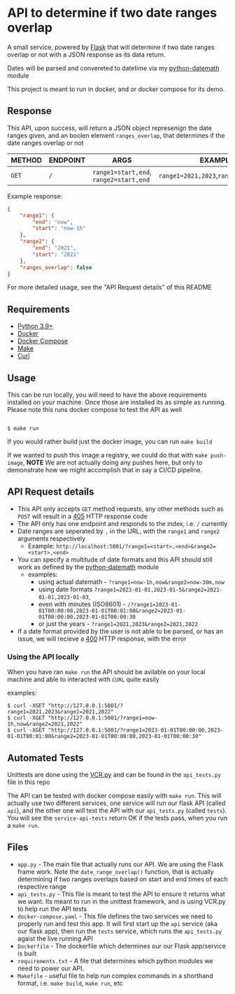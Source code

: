 # API to determine if two date ranges overlap

A small service, powered by [Flask](https://flask.palletsprojects.com/en/2.2.x/) that will determine if two date ranges overlap or not with a JSON response as its data return.

Dates will be parsed and convereted to datetime via my [python-datemath](https://github.com/nickmaccarthy/python-datemath) module

This project is meant to run in docker, and or docker compose for its demo.

## Response
This API, upon success, will return a JSON object represenign the date ranges given, and an boolen element `ranges_overlap`, that determines if the date ranges overlap or not 

| METHOD | ENDPOINT | ARGS | EXAMPLE | RESPONSE_TYPE |
| ---    | ----     | ---  | --      | ---           |
| `GET`  | `/`      | `range1=start,end`, `range2=start,end`| `range1=2021,2023`,`range2=2021,2022` | `application/json`

Example response:
```json
{
    "range1": {
        "end": "now",
        "start": "now-1h"
    },
    "range2": {
        "end": "2021",
        "start": "2021"
    },
    "ranges_overlap": false
}
```

For more detailed usage, see the "API Request details" of this README

## Requirements
- [Python 3.9+](https://www.python.org/downloads/)
- [Docker](https://docs.docker.com/get-docker/)
- [Docker Compose](https://docs.docker.com/compose/install/)
- [Make](https://www.gnu.org/software/make/manual/make.html)
- [Curl](https://curl.se/)

## Usage
This can be run locally, you will need to have the above requirements installed on your machine.  Once those are installed its as simple as running.  Please note this runs docker compose to test the API as well

```shell

$ make run

```

If you would rather build just the docker image, you can run `make build`

If we wanted to push this image a registry, we could do that with `make push-image`, **NOTE** We are not actually doing any pushes here, but only to demonstrate how we might accomplish that in say a CI/CD pipeline.

## API Request details

- This API only accepts `GET` method requests, any other methods such as `POST` will result in a [405](https://http.cat/405) HTTP response code
- The API only has one endpoint and responds to the index, i.e. `/` currently
- Date ranges are seperated by `,` in the URL, with the `range1` and `range2` arguments respectively
    - Example: `http://localhost:5001/?range1=<start>,<end>&range2=<start>,<end>`
- You can specify a multitude of date formats and this API should still work as defined by the [python-datemath](https://github.com/nickmaccarthy/python-datemath) module
    - examples:
        - using actual datemath - `?range1=now-1h,now&range2=now-30m,now` 
        - using date formats `?range1=2023-01-01,2023-01-5&range2=2021-01-01,2023-01-03`, 
        - even with minutes (ISO8601) - `/?range1=2023-01-01T00:00:00,2023-01-01T00:01:00&range2=2023-01-01T00:00:00,2023-01-01T00:00:30`
        - or just the years - `?range1=2021,2023&range2=2021,2022`
- If a date format provided by the user is not able to be parsed, or has an issue, we will recieve a [400](https://http.cat/400) HTTP response, with the error

### Using the API locally
When you have ran `make run` the API should be avilable on your local machine and able to interacted with `CURL` quite easily

examples:
```shell
$ curl -XGET "http://127.0.0.1:5001/?range1=2021,2023&range2=2021,2022"
$ curl -XGET "http://127.0.0.1:5001/?range1=now-1h,now&range2=2021,2022"
$ curl -XGET "http://127.0.0.1:5001/?range1=2023-01-01T00:00:00,2023-01-01T00:01:00&range2=2023-01-01T00:00:00,2023-01-01T00:00:30"
```

## Automated Tests
Unittests are done using the [VCR.py]() and can be found in the `api_tests.py` file in this repo

The API can be tested with docker compose easily with `make run`.  This will actually use two different services, one service will run our flask API (called `api`), and the other one will test the API with our `api_tests.py` (called `tests`).  You will see the `service-api-tests` return OK if the tests pass, when you run a `make run`.




## Files
- `app.py` - The main file that actually runs our API.  We are using the Flask frame work.  Note the `date_range_overlap()` function, that is actually determining if two ranges overlaps based on start and end times of each respective range
- `api_tests.py` - This file is meant to test the API to ensure it returns what we want.  Its meant to run in the unittest framework, and is using VCR.py to help run the API tests
- `docker-compose.yaml` - This file defines the two services we need to properly run and test this app.  It will first start up the `api` service (aka our flask app), then run the `tests` service, which runs the `api_tests.py` agaist the live running API
- `Dockerfile` - The dockerfile which determines our our Flask app/service is built
- `requirements.txt` - A file that determines which python modules we need to power our API. 
- `Makefile` - useful file to help run complex commands in a shorthand format, i.e. `make build`, `make run`, etc
